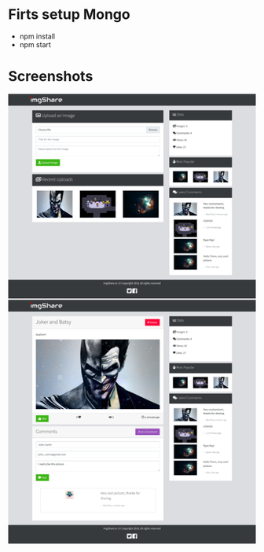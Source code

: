 # Firts setup Mongo
- npm install
- npm start

# Screenshots
![](docs/screenshot1.png)
![](docs/screenshot2.png)


